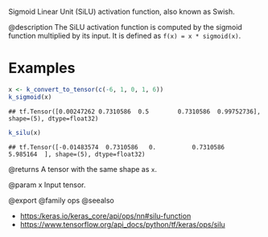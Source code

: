Sigmoid Linear Unit (SiLU) activation function, also known as Swish.

@description
The SiLU activation function is computed by the sigmoid function multiplied
by its input. It is defined as `f(x) = x * sigmoid(x)`.

# Examples

```r
x <- k_convert_to_tensor(c(-6, 1, 0, 1, 6))
k_sigmoid(x)
```

```
## tf.Tensor([0.00247262 0.7310586  0.5        0.7310586  0.99752736], shape=(5), dtype=float32)
```

```r
k_silu(x)
```

```
## tf.Tensor([-0.01483574  0.7310586   0.          0.7310586   5.985164  ], shape=(5), dtype=float32)
```

@returns
A tensor with the same shape as `x`.

@param x
Input tensor.

@export
@family ops
@seealso
+ <https:/keras.io/keras_core/api/ops/nn#silu-function>
+ <https://www.tensorflow.org/api_docs/python/tf/keras/ops/silu>
